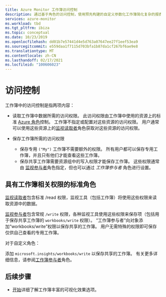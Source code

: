 ```yaml
---
title: Azure Monitor 工作簿访问控制
description: 通过基于角色的访问控制，使用预先构建的自定义参数化工作簿简化复杂的报表
services: azure-monitor
ms.workload: tbd
ms.tgt_pltfrm: ibiza
ms.topic: conceptual
ms.date: 10/23/2019
ms.openlocfilehash: dd01b7e57441d4e5d763a07647ee27f1eef53ea9
ms.sourcegitcommit: e559daa1f7115d703bfa1b87da1cf267bf6ae9e8
ms.translationtype: MT
ms.contentlocale: zh-CN
ms.lasthandoff: 02/17/2021
ms.locfileid: "100606023"
---
```

# <a name="access-control"></a>访问控制

工作簿中的访问控制是指两项内容：

* 读取工作簿中数据所需的访问权限。 此访问权限由工作簿中使用的资源上的标准 [Azure 角色](../../role-based-access-control/overview.md)控制。 工作簿不指定或配置对这些资源的访问权限。 用户通常可以使用这些资源上的[监视读取者](../../role-based-access-control/built-in-roles.md#monitoring-reader)角色获取对这些资源的访问权限。

* 保存工作簿所需的访问权限

    - 保存专用 `("My")` 工作簿不需要额外的权限。 所有用户都可以保存专用工作簿，并且只有他们才能查看这些工作簿。
    - 保存共享工作簿需要资源组中的写入权限才能保存工作簿。 这些权限通常由 [监视参与者](../../role-based-access-control/built-in-roles.md#monitoring-contributor)角色指定，但也可以通过 *工作簿参与者* 角色进行设置。
    
## <a name="standard-roles-with-workbook-related-privileges"></a>具有工作簿相关权限的标准角色

[监视读取者](../../role-based-access-control/built-in-roles.md#monitoring-reader)包含标准 /read 权限，监视工具（包括工作簿）将使用这些权限来读取资源中的数据。

[监视参与者](../../role-based-access-control/built-in-roles.md#monitoring-contributor)包含常规 `/write` 权限，各种监视工具使用这些权限来保存项（包括用于保存共享工作簿的 `workbooks/write` 权限）。
“工作簿参与者”向对象添加“workbooks/write”权限以保存共享的工作簿。
用户无需特殊的权限即可保存仅供自己查看的专用工作簿。

对于自定义角色：

添加 `microsoft.insights/workbooks/write` 以保存共享的工作簿。 有关更多详细信息，请参阅[工作簿参与者](../../role-based-access-control/built-in-roles.md#monitoring-contributor)角色。

## <a name="next-steps"></a>后续步骤

* [开始](../platform/workbooks-overview.md#visualizations)详细了解工作簿丰富的可视化效果选项。